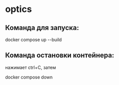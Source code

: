 # optics

## Команда для запуска:

docker compose up --build

## Команда остановки контейнера:

нажимает ctrl+C, затем

docker compose down
